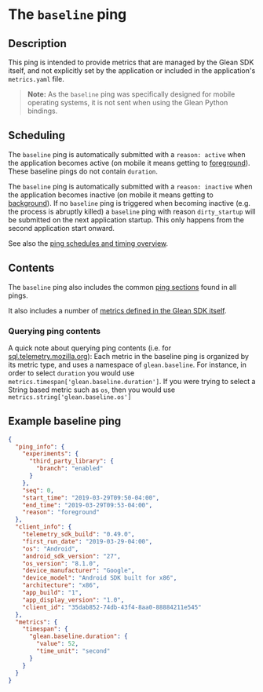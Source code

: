 # The `baseline` ping

## Description

This ping is intended to provide metrics that are managed by the Glean SDK itself, and not explicitly set by the application or included in the application's `metrics.yaml` file.

> **Note:** As the `baseline` ping was specifically designed for mobile operating systems, it is not sent when using the Glean Python bindings.

## Scheduling

The `baseline` ping is automatically submitted with a `reason: active` when the application becomes active (on mobile it means getting to [foreground](index.md#defining-foreground-and-background-state)).  These baseline pings do not contain `duration`.

The `baseline` ping is automatically submitted with a `reason: inactive` when the application becomes inactive (on mobile it means getting to [background](index.md#defining-foreground-and-background-state)).
If no `baseline` ping is triggered when becoming inactive (e.g. the process is abruptly killed) a `baseline` ping with reason `dirty_startup` will be submitted on the next application startup. This only happens from the second application start onward.

See also the [ping schedules and timing overview](ping-schedules-and-timings.html).

## Contents

The `baseline` ping also includes the common [ping sections](index.md#ping-sections) found in all pings.

It also includes a number of [metrics defined in the Glean SDK itself](../collected-metrics/metrics.html#baseline).

### Querying ping contents

A quick note about querying ping contents (i.e. for [sql.telemetry.mozilla.org](https://sql.telemetry.mozilla.org)):  Each metric in the baseline ping is organized by its metric type, and uses a namespace of `glean.baseline`. For instance, in order to select `duration` you would use `metrics.timespan['glean.baseline.duration']`. If you were trying to select a String based metric such as `os`, then you would use `metrics.string['glean.baseline.os']`

## Example baseline ping

```json
{
  "ping_info": {
    "experiments": {
      "third_party_library": {
        "branch": "enabled"
      }
    },
    "seq": 0,
    "start_time": "2019-03-29T09:50-04:00",
    "end_time": "2019-03-29T09:53-04:00",
    "reason": "foreground"
  },
  "client_info": {
    "telemetry_sdk_build": "0.49.0",
    "first_run_date": "2019-03-29-04:00",
    "os": "Android",
    "android_sdk_version": "27",
    "os_version": "8.1.0",
    "device_manufacturer": "Google",
    "device_model": "Android SDK built for x86",
    "architecture": "x86",
    "app_build": "1",
    "app_display_version": "1.0",
    "client_id": "35dab852-74db-43f4-8aa0-88884211e545"
  },
  "metrics": {
    "timespan": {
      "glean.baseline.duration": {
        "value": 52,
        "time_unit": "second"
      }
    }
  }
}
```
